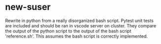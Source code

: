 # new-suser


Rewrite in python from a really disorganized bash script. Pytest unit tests are included and should be ran in vscode server on cluster. They compare the output of the python script to the output of the bash script 'reference.sh'. This assumes the bash script is correctly implemented.
